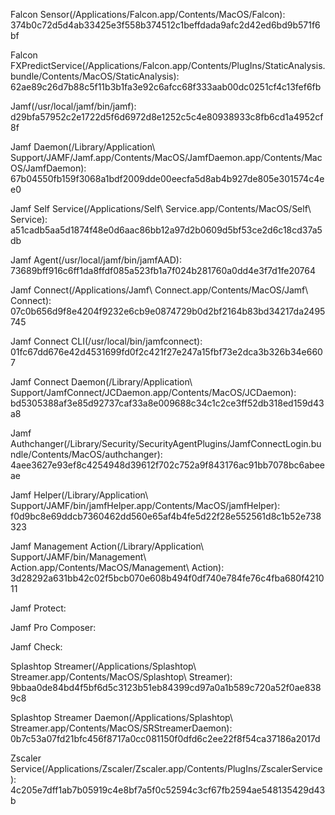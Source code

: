 Falcon Sensor(/Applications/Falcon.app/Contents/MacOS/Falcon): 
374b0c72d5d4ab33425e3f558b374512c1beffdada9afc2d42ed6bd9b571f6bf

Falcon FXPredictService(/Applications/Falcon.app/Contents/PlugIns/StaticAnalysis.bundle/Contents/MacOS/StaticAnalysis):
62ae89c26d7b88c5f11b3b1fa3e92c6afcc68f333aab00dc0251cf4c13fef6fb

Jamf(/usr/local/jamf/bin/jamf):
d29bfa57952c2e1722d5f6d6972d8e1252c5c4e80938933c8fb6cd1a4952cf8f

Jamf Daemon(/Library/Application\ Support/JAMF/Jamf.app/Contents/MacOS/JamfDaemon.app/Contents/MacOS/JamfDaemon):
67b04550fb159f3068a1bdf2009dde00eecfa5d8ab4b927de805e301574c4ee0

Jamf Self Service(/Applications/Self\ Service.app/Contents/MacOS/Self\ Service):
a51cadb5aa5d1874f48e0d6aac86bb12a97d2b0609d5bf53ce2d6c18cd37a5db

Jamf Agent(/usr/local/jamf/bin/jamfAAD):
73689bff916c6ff1da8ffdf085a523fb1a7f024b281760a0dd4e3f7d1fe20764

Jamf Connect(/Applications/Jamf\ Connect.app/Contents/MacOS/Jamf\ Connect):
07c0b656d9f8e4204f9232e6cb9e0874729b0d2bf2164b83bd34217da2495745

Jamf Connect CLI(/usr/local/bin/jamfconnect):
01fc67dd676e42d4531699fd0f2c421f27e247a15fbf73e2dca3b326b34e6607

Jamf Connect Daemon(/Library/Application\ Support/JamfConnect/JCDaemon.app/Contents/MacOS/JCDaemon):
bd5305388af3e85d92737caf33a8e009688c34c1c2ce3ff52db318ed159d43a8

Jamf Authchanger(/Library/Security/SecurityAgentPlugins/JamfConnectLogin.bundle/Contents/MacOS/authchanger):
4aee3627e93ef8c4254948d39612f702c752a9f843176ac91bb7078bc6abeeae

Jamf Helper(/Library/Application\ Support/JAMF/bin/jamfHelper.app/Contents/MacOS/jamfHelper):
f0d9bc8e69ddcb7360462dd560e65af4b4fe5d22f28e552561d8c1b52e738323

Jamf Management Action(/Library/Application\ Support/JAMF/bin/Management\ Action.app/Contents/MacOS/Management\ Action):
3d28292a631bb42c02f5bcb070e608b494f0df740e784fe76c4fba680f421011

Jamf Protect:

Jamf Pro Composer:

Jamf Check:

Splashtop Streamer(/Applications/Splashtop\ Streamer.app/Contents/MacOS/Splashtop\ Streamer):
9bbaa0de84bd4f5bf6d5c3123b51eb84399cd97a0a1b589c720a52f0ae8389c8

Splashtop Streamer Daemon(/Applications/Splashtop\ Streamer.app/Contents/MacOS/SRStreamerDaemon):
0b7c53a07fd21bfc456f8717a0cc081150f0dfd6c2ee22f8f54ca37186a2017d

Zscaler Service(/Applications/Zscaler/Zscaler.app/Contents/PlugIns/ZscalerService):
4c205e7dff1ab7b05919c4e8bf7a5f0c52594c3cf67fb2594ae548135429d43b

